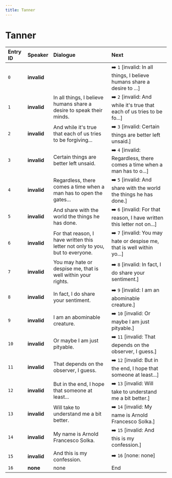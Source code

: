 ```yaml
---
title: Tanner
---
```


# Tanner


| Entry ID | Speaker | Dialogue | Next |
| :------- | :------ | :------- | :------------ |
| `0` | **invalid** |  | ➡️ `1` \[invalid: In all things, I believe humans share a desire to \.\.\.\] |
| `1` | **invalid** | In all things, I believe humans share a desire to speak their minds\. | ➡️ `2` \[invalid: And while it's true that each of us tries to be fo\.\.\.\] |
| `2` | **invalid** | And while it's true that each of us tries to be forgiving\.\.\. | ➡️ `3` \[invalid: Certain things are better left unsaid\.\] |
| `3` | **invalid** | Certain things are better left unsaid\. | ➡️ `4` \[invalid: Regardless, there comes a time when a man has to o\.\.\.\] |
| `4` | **invalid** | Regardless, there comes a time when a man has to open the gates\.\.\. | ➡️ `5` \[invalid: And share with the world the things he has done\.\] |
| `5` | **invalid** | And share with the world the things he has done\. | ➡️ `6` \[invalid: For that reason, I have written this letter not on\.\.\.\] |
| `6` | **invalid** | For that reason, I have written this letter not only to you, but to everyone\. | ➡️ `7` \[invalid: You may hate or despise me, that is well within yo\.\.\.\] |
| `7` | **invalid** | You may hate or despise me, that is well within your rights\. | ➡️ `8` \[invalid: In fact, I do share your sentiment\.\] |
| `8` | **invalid** | In fact, I do share your sentiment\. | ➡️ `9` \[invalid: I am an abominable creature\.\] |
| `9` | **invalid** | I am an abominable creature\. | ➡️ `10` \[invalid: Or maybe I am just pityable\.\] |
| `10` | **invalid** | Or maybe I am just pityable\. | ➡️ `11` \[invalid: That depends on the observer, I guess\.\] |
| `11` | **invalid** | That depends on the observer, I guess\. | ➡️ `12` \[invalid: But in the end, I hope that someone at least\.\.\.\] |
| `12` | **invalid** | But in the end, I hope that someone at least\.\.\. | ➡️ `13` \[invalid: Will take to understand me a bit better\.\] |
| `13` | **invalid** | Will take to understand me a bit better\. | ➡️ `14` \[invalid: My name is Arnold Francesco Solka\.\] |
| `14` | **invalid** | My name is Arnold Francesco Solka\. | ➡️ `15` \[invalid: And this is my confession\.\] |
| `15` | **invalid** | And this is my confession\. | ➡️ `16` \[none: none\] |
| `16` | **none** | none | End |
